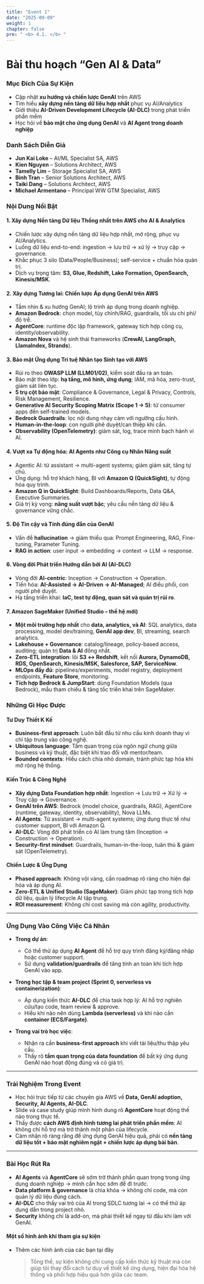 ```yaml
---
title: "Event 1"
date: "2025-09-09"
weight: 1
chapter: false
pre: " <b> 4.1. </b> "
---
```


# Bài thu hoạch “Gen AI & Data”

### Mục Đích Của Sự Kiện

- Cập nhật **xu hướng và chiến lược GenAI** trên AWS  
- Tìm hiểu **xây dựng nền tảng dữ liệu hợp nhất** phục vụ AI/Analytics  
- Giới thiệu **AI-Driven Development Lifecycle (AI-DLC)** trong phát triển phần mềm  
- Học hỏi về **bảo mật cho ứng dụng GenAI** và **AI Agent trong doanh nghiệp**

### Danh Sách Diễn Giả

- **Jun Kai Loke** – AI/ML Specialist SA, AWS  
- **Kien Nguyen** – Solutions Architect, AWS  
- **Tamelly Lim** – Storage Specialist SA, AWS  
- **Binh Tran** – Senior Solutions Architect, AWS  
- **Taiki Dang** – Solutions Architect, AWS  
- **Michael Armentano** – Principal WW GTM Specialist, AWS 

### Nội Dung Nổi Bật

#### 1. Xây dựng Nền tảng Dữ liệu Thống nhất trên AWS cho AI & Analytics
- Chiến lược xây dựng nền tảng dữ liệu hợp nhất, mở rộng, phục vụ AI/Analytics.  
- Luồng dữ liệu end-to-end: ingestion → lưu trữ → xử lý → truy cập → governance.  
- Khắc phục 3 silo (Data/People/Business); self-service + chuẩn hóa quản trị.  
- Dịch vụ trọng tâm: **S3, Glue, Redshift, Lake Formation, OpenSearch, Kinesis/MSK**.

#### 2. Xây dựng Tương lai: Chiến lược Áp dụng GenAI trên AWS
- Tầm nhìn & xu hướng GenAI; lộ trình áp dụng trong doanh nghiệp.  
- **Amazon Bedrock**: chọn model, tùy chỉnh/RAG, guardrails, tối ưu chi phí/độ trễ.  
- **AgentCore**: runtime độc lập framework, gateway tích hợp công cụ, identity/observability.  
- **Amazon Nova** và hệ sinh thái frameworks (**CrewAI, LangGraph, LlamaIndex, Strands**).

#### 3. Bảo mật Ứng dụng Trí tuệ Nhân tạo Sinh tạo với AWS
- Rủi ro theo **OWASP LLM (LLM01/02)**, kiểm soát đầu ra an toàn.  
- Bảo mật theo lớp: **hạ tầng, mô hình, ứng dụng**; IAM, mã hóa, zero-trust, giám sát liên tục.  
- **5 trụ cột bảo mật**: Compliance & Governance, Legal & Privacy, Controls, Risk Management, Resilience.  
- **Generative AI Security Scoping Matrix (Scope 1 → 5)**: từ consumer apps đến self-trained models.  
- **Bedrock Guardrails**: lọc nội dung nhạy cảm với ngưỡng cấu hình.  
- **Human-in-the-loop**: con người phê duyệt/can thiệp khi cần.  
- **Observability (OpenTelemetry)**: giám sát, log, trace minh bạch hành vi AI.


#### 4. Vượt xa Tự động hóa: AI Agents như Công cụ Nhân Năng suất
- Agentic AI: từ assistant → multi-agent systems; giảm giám sát, tăng tự chủ.  
- Ứng dụng: hỗ trợ khách hàng, BI với **Amazon Q (QuickSight)**, tự động hóa quy trình.  
- **Amazon Q in QuickSight**: Build Dashboards/Reports, Data Q&A, Executive Summaries.  
- Giá trị kỳ vọng: **năng suất vượt bậc**; yêu cầu nền tảng dữ liệu & governance vững chắc.

#### 5. Độ Tin cậy và Tính đúng đắn của GenAI
- Vấn đề **hallucination** → giảm thiểu qua: Prompt Engineering, RAG, Fine-tuning, Parameter Tuning.  
- **RAG in action**: user input → embedding → context → LLM → response.  

#### 6. Vòng đời Phát triển Hướng dẫn bởi AI (AI-DLC)
- Vòng đời **AI-centric**: Inception → Construction → Operation.  
- Tiến hóa: **AI-Assisted → AI-Driven → AI-Managed**; AI điều phối, con người phê duyệt.  
- Hạ tầng triển khai: **IaC, test tự động, quan sát và quản trị rủi ro**.

#### 7. Amazon SageMaker (Unified Studio – thế hệ mới)
- **Một môi trường hợp nhất** cho **data, analytics, và AI**: SQL analytics, data processing, model dev/training, **GenAI app dev**, BI, streaming, search analytics.  
- **Lakehouse + Governance**: catalog/lineage, policy-based access, auditing; quản trị **Data & AI** đồng nhất.  
- **Zero-ETL integration**: lõi **S3 ↔ Redshift**, kết nối **Aurora, DynamoDB, RDS, OpenSearch, Kinesis/MSK, Salesforce, SAP, ServiceNow**.  
- **MLOps đầy đủ**: pipelines/experiments, model registry, deployment endpoints, **Feature Store**, monitoring.  
- **Tích hợp Bedrock & JumpStart**: dùng Foundation Models (qua Bedrock), mẫu tham chiếu & tăng tốc triển khai trên SageMaker.


### Những Gì Học Được

#### Tư Duy Thiết K Kế

- **Business-first approach**: Luôn bắt đầu từ nhu cầu kinh doanh thay vì chỉ tập trung vào công nghệ.  
- **Ubiquitous language**: Tầm quan trọng của ngôn ngữ chung giữa business và kỹ thuật, đặc biệt khi trao đổi với mentor/team.  
- **Bounded contexts**: Hiểu cách chia nhỏ domain, tránh phức tạp hóa khi mở rộng hệ thống.

#### Kiến Trúc & Công Nghệ

- **Xây dựng Data Foundation hợp nhất**: Ingestion → Lưu trữ → Xử lý → Truy cập → Governance.  
- **GenAI trên AWS**: Bedrock (model choice, guardrails, RAG), AgentCore (runtime, gateway, identity, observability), Nova LLMs.  
- **AI Agents**: Từ assistant → multi-agent systems; ứng dụng thực tế như customer support, BI với Amazon Q.  
- **AI-DLC**: Vòng đời phát triển có AI làm trung tâm (Inception → Construction → Operation).  
- **Security-first mindset**: Guardrails, human-in-the-loop, tuân thủ & giám sát (OpenTelemetry).

#### Chiến Lược & Ứng Dụng

- **Phased approach**: Không vội vàng, cần roadmap rõ ràng cho hiện đại hóa và áp dụng AI.  
- **Zero-ETL & Unified Studio (SageMaker)**: Giảm phức tạp trong tích hợp dữ liệu, quản lý lifecycle AI tập trung.  
- **ROI measurement**: Không chỉ cost saving mà còn agility, productivity.

---

### Ứng Dụng Vào Công Việc Cá Nhân

- **Trong dự án**:  
  - Có thể thử áp dụng **AI Agent** để hỗ trợ quy trình đăng ký/đăng nhập hoặc customer support.  
  - Sử dụng **validation/guardrails** để tăng tính an toàn khi tích hợp GenAI vào app.  

- **Trong học tập & team project (Sprint 0, serverless vs containerization)**:  
  - Áp dụng kiến thức **AI-DLC** để chia task hợp lý: AI hỗ trợ nghiên cứu/tạo code, team review & approve.  
  - Hiểu khi nào nên dùng **Lambda (serverless)** và khi nào cần **container (ECS/Fargate)**.  

- **Trong vai trò học việc**:  
  - Nhận ra cần **business-first approach** khi viết tài liệu/thu thập yêu cầu.  
  - Thấy rõ **tầm quan trọng của data foundation** để bất kỳ ứng dụng GenAI nào hoạt động đúng và có giá trị.

---

### Trải Nghiệm Trong Event

- Học hỏi trực tiếp từ các chuyên gia AWS về **Data, GenAI adoption, Security, AI Agents, AI-DLC**.  
- Slide và case study giúp mình hình dung rõ **AgentCore** hoạt động thế nào trong thực tế.  
- Thấy được **cách AWS định hình tương lai phát triển phần mềm**: AI không chỉ hỗ trợ mà trở thành một phần của lifecycle.  
- Cảm nhận rõ ràng rằng để ứng dụng GenAI hiệu quả, phải có **nền tảng dữ liệu tốt + bảo mật nghiêm ngặt + chiến lược áp dụng bài bản**.

---

### Bài Học Rút Ra

- **AI Agents** và **AgentCore** sẽ sớm trở thành phần quan trọng trong ứng dụng doanh nghiệp → mình cần học sớm để đi trước.  
- **Data platform & governance** là chìa khóa → không chỉ code, mà còn quản lý dữ liệu đúng cách.  
- **AI-DLC** cho thấy vai trò của AI trong SDLC tương lai → có thể thử áp dụng dần trong project nhỏ.  
- **Security** không chỉ là add-on, mà phải thiết kế ngay từ đầu khi làm với GenAI.


#### Một số hình ảnh khi tham gia sự kiện

- Thêm các hình ảnh của các bạn tại đây
  > Tổng thể, sự kiện không chỉ cung cấp kiến thức kỹ thuật mà còn giúp tôi thay đổi cách tư duy về thiết kế ứng dụng, hiện đại hóa hệ thống và phối hợp hiệu quả hơn giữa các team.

